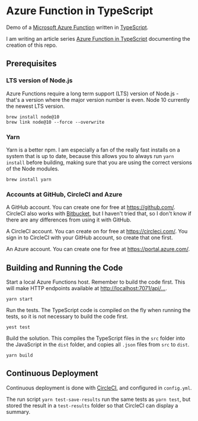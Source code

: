 # Azure Function in TypeScript

Demo of a [Microsoft Azure Function](https://docs.microsoft.com/en-us/azure/azure-functions/functions-overview) written in [TypeScript](https://www.typescriptlang.org/).

I am writing an article series [Azure Function in TypeScript](https://janaagaard.com/blog/2019-06-12-azure-functions-in-typescript) documenting the creation of this repo.

## Prerequisites

### LTS version of Node.js

Azure Functions require a long term support (LTS) version of Node.js - that's a version where the major version number is even. Node 10 currently the newest LTS version.

    brew install node@10
    brew link node@10 --force --overwrite

### Yarn

Yarn is a better npm. I am especially a fan of the really fast installs on a system that is up to date, because this allows you to always run `yarn install` before building, making sure that you are using the correct versions of the Node modules.

    brew install yarn

### Accounts at GitHub, CircleCI and Azure

A GitHub account. You can create one for free at <https://github.com/>. CircleCI also works with [Bitbucket](https://bitbucket.com), but I haven't tried that, so I don't know if there are any differences from using it with GitHub.

A CircleCI account. You can create on for free at <https://circleci.com/>. You sign in to CircleCI with your GitHub account, so create that one first.

An Azure account. You can create one for free at <https://portal.azure.com/>.

## Building and Running the Code

Start a local Azure Functions host. Remember to build the code first. This will make HTTP endpoints available at <http://localhost:7071/api/...>.

    yarn start

Run the tests. The TypeScript code is compiled on the fly when running the tests, so it is not necessary to build the code first.

    yest test

Build the solution. This compiles the TypeScript files in the `src` folder into the JavaScript in the `dist` folder, and copies all `.json` files from `src` to `dist`.

    yarn build

## Continuous Deployment

Continuous deployment is done with [CircleCI](https://circleci.com/), and configured in `config.yml`.

The run script `yarn test-save-results` run the same tests as `yarn test`, but stored the result in a `test-results` folder so that CircleCI can display a summary.
